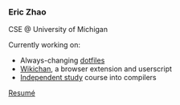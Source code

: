 ### Eric Zhao

CSE @ University of Michigan

Currently working on:
-   Always-changing [dotfiles](https://github.com/Dophin2009/dotfiles)
-   [Wikichan](https://github.com/Dophin2009/wikichan), a browser extension and userscript
-   [Independent study](https://github.com/Dophin2009/isc) course into compilers

[Resumé](https://github.com/Dophin2009/cv/releases/download/latest/cv.pdf)
